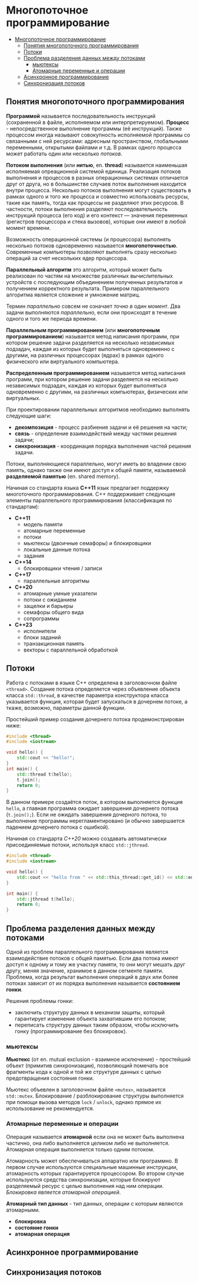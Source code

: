 # Многопоточное программирование

- [Многопоточное программирование](#многопоточное-программирование)
  - [Понятия многопоточного программирования](#понятия-многопоточного-программирования)
  - [Потоки](#потоки)
  - [Проблема разделения данных между потоками](#проблема-разделения-данных-между-потоками)
    - [мьютексы](#мьютексы)
    - [Атомарные переменные и операции](#атомарные-переменные-и-операции)
  - [Асинхронное программирование](#асинхронное-программирование)
  - [Синхронизация потоков](#синхронизация-потоков)

## Понятия многопоточного программирования

__Программой__ называется последовательность инструкций (сохраненной в файле, исполняемом или интерпретируемом). __Процесс__ - непосредственное выполнение программы (её инструкций). Также процессом иногда называют совокупность исполняемой программы со связанными с ней ресурсами: адресным пространством, глобальными переменными, открытыми файлами и т.д. В рамках одного процесса может работать один или несколько _потоков_.

__Потоком выполнения__ (или __нитью__, en. __thread__) называется наименьшая исполняемая опреационной системой единица. Реализация потоков выполнения и процессов в разных операционных системах отличается друг от друга, но в большинстве случаев поток выполнения находится внутри процесса. Несколько потоков выполнения могут существовать в рамках одного и того же процесса и совместно использовать ресурсы, такие как память, тогда как процессы не разделяют этих ресурсов. В частности, потоки выполнения разделяют последовательность инструкций процесса (его код) и его контекст — значения переменных (регистров процессора и стека вызовов), которые они имеют в любой момент времени.

Возможность операционной системы (и процессора) выполнять несколько потоков одновременно называется __многопоточностью__. Современные компьютеры позволяют выполнять сразу несколько операций за счет нескольких ядер процессора.

__Параллельный алгоритм__ это алгоритм, который может быть реализован по частям на множестве различных вычислительных устройств с последующим объединением полученных результатов и получением корректного результата. Примером параллельного алгоритма является сложение и умножение матриц.

Термин _параллельно_ совсем не означает _точно в один момент_. Два задачи выполняются _параллельно_, если они происходят в течение одного и того же периода времени.

__Параллельным программированием__ (или __многопоточным программированием__) называется метод написания программ, при котором решение задачи разделяется на несколько независимых подзадач, каждая из которых будет выполняться одновременно с другими, на различных процессорах (ядрах) в рамках одного физического или виртуального компьютера.

__Распределенным программированием__ называется метод написания программ, при котором решение задачи разделяется на несколько независимых подзадач, каждая из которых будет выполняться одновременно с другими, на различных компьютерах, физических или виртуальных.

При проектировании параллельных алгоритмов необходимо выполнять следующие шаги:

 - __декомпозиция__ - процесс разбиения задачи и её решения на части;
 - __связь__ - определение взаимодействий между частями решения задачи;
 - __синхронизация__ - координация порядка выполнения частей решения задачи. 

Потоки, выполняющиеся параллельно, могут иметь во владении свою память, однако также они имеют доступ к общей памяти, называемой  __разделяемой памятью__ (en. shared memory).

Начиная со стандарта языка __С++11__ язык предлагает поддержку многоточного программирования. C++ поддерживает следующие элементы параллельного программирования (классификация по стандартам):

 * __С++11__
   * модель памяти
   * атомарные переменные
   * потоки
   * мьютексы (двоичные семафоры) и блокировщики
   * локальные данные потока
   * задания
 * __С++14__
   * блокировщики чтения / записи
 * __С++17__
   * параллельные алгоритмы
 * __С++20__
   * атомарные умные указатели
   * потоки с ожиданием
   * защелки и барьеры
   * семафоры общего вида
   * сопрограммы
 * __С++23__
   * исполнители
   * блоки заданий
   * транзакционная память
   * векторы с параллельной обработкой

## Потоки

Работа с потоками в языке С++ определена в заголовочном файле `<thread>`. Создание потока определяется через объявление объекта класса `std::thread`, в качестве параметра конструктора класса указывается функция, которая будет запускаться в дочернем потоке, а ткаже, возможно, параметры данной функции.

Простейший пример создания дочернего потока продемонстрирован ниже:


```cpp
#include <thread>
#include <iostream>

void hello() {
    std::cout << "hello!";
}
int main() {
    std::thread t(hello);
    t.join();
    return 0;
}
```

В данном примере создаётся поток, в котором выполняется функция `hello`, а главная программа ожидает завершения дочернего потока (`t.join();`). Если не ожидать завершения дочерного потока, то выполнение программы нерегламентировано (и обычно завершается падением дочернего потока с ошибкой).

Начиная со стандарта _С++20_ можно создавать автоматически присоединяемые потоки, используя класс `std::jthread`.

```cpp
#include <thread>
#include <iostream>

void hello() {
    std::cout << "hello from " << std::this_thread::get_id() << std::endl;
}

int main() {
    std::jthread t(hello);
    return 0;
}
```

## Проблема разделения данных между потоками

Одной из проблем параллельного программирования является взаимодействие потоков с общей памятью. Если два потока имеют доступ к одному и тому же участку памяти, то они могут мешать друг другу, меняя значение, хранимое в данном сегменте памяти. Проблема, когда результат выполнения операций в двух или более потоках зависит от их порядка выполнения называется __состоянием гонки__.

Решения проблемы гонки:

 * заключить структуру данных в механизм защиты, который гарантирует изменение объекта захватившим его потоком;
 * переписать структуру данных таким образом, чтобы исключить гонку (программирование без блокировок).

### мьютексы

__Мьютекс__ (от en. mutual exclusion - взаимное исключение) - простейший объект (примитив синхронизации), позволяющий помечать все фрагменты кода к одной и той же структуре данных с целью предотвращения состояния гонки.

Мьютекс объевлен в заголовочном файле `<mutex>`, называется `std::mutex`. Блокирование / разблокирование структуры выполняется при помощи вызова методов `lock` / `unlock`, однако прямое их использование не рекомендуется.

### Атомарные переменные и операции

Операция называется __атомарной__ если она не может быть выполнена частично, она либо выполняется целиком либо не выполняется. Атомарная операция выполняется только одним потоком.

Атомарность может обеспечиваться аппаратно или программно. В первом случае используются специальные машинные инструкции, атомарность которых гарантируется процессором. Во втором случае используются средства синхронизации, которые блокируют разделяемый ресурс с целью выполнения над ним операции. _Блокировка является атомарной операцией_.

__Атомарный тип данных__ - тип данных, операции с которым являются атомарными.

 - __блокировка__
 - __состояние гонки__
 - __атомарная операция__


## Асинхронное программирование

## Синхронизация потоков
